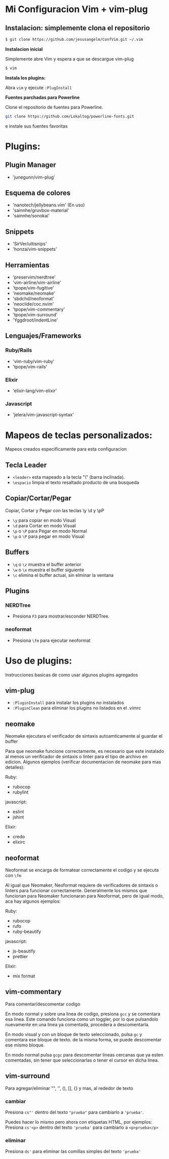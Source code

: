 # Mi Configuracion Vim + vim-plug

## Instalacion: simplemente clona el repositorio

```bash
$ git clone https://github.com/jesusangelm/ConfVim.git ~/.vim
```

**Instalacion inicial**

Simplemente abre Vim y espera a que se descargue vim-plug
```bash
$ vim
```

**Instala los plugins:**

Abra `vim` y ejecute `:PlugInstall`

**Fuentes parchadas para Powerline**

Clone el repositorio de fuentes para Powerline.
```bash
git clone https://github.com/Lokaltog/powerline-fonts.git
```
e instale sus fuentes favoritas

# Plugins:

## Plugin Manager
  * 'junegunn/vim-plug'

## Esquema de colores
  * 'nanotech/jellybeans.vim' (En uso)
  * 'sainnhe/gruvbox-material'
  * 'sainnhe/sonokai'

##  Snippets
  * 'SirVer/ultisnips'
  * 'honza/vim-snippets'

## Herramientas

  * 'preservim/nerdtree'
  * 'vim-airline/vim-airline'
  * 'tpope/vim-fugitive'
  * 'neomake/neomake'
  * 'sbdchd/neoformat'
  * 'neoclide/coc.nvim'
  * 'tpope/vim-commentary'
  * 'tpope/vim-surround'
  * 'Yggdroot/indentLine'

## Lenguajes/Frameworks

### Ruby/Rails
  * 'vim-ruby/vim-ruby'
  * 'tpope/vim-rails'

###  Elixir
  * 'elixir-lang/vim-elixir'

### Javascript
  * 'jelera/vim-javascript-syntax'

# Mapeos de teclas personalizados:
Mapeos creados especificamente para esta configuracion

## Tecla Leader
 * `<leader>` esta mapeado a la tecla "\\" (barra inclinada).
 * `\espacio` limpia el texto resaltado producto de una busqueda


## Copiar/Cortar/Pegar
Copiar, Cortar y Pegar con las teclas \y \d y \pP

  * `\y` para copiar en modo Visual
  * `\d` para Cortar en modo Visual
  * `\p` o `\P` para Pegar en modo Normal
  * `\p` o `\P` para pegar en modo Visual


## Buffers
  * `\q` o `\z` muestra el buffer anterior
  * `\w` o `\x` muestra el buffer siguiente
  * `\c` elimina el buffer actual, sin elminar  la ventana


## Plugins

### NERDTree
 * Presiona `F3` para mostrar/esconder NERDTree.

### neoformat
  * Presiona `\fm` para ejecutar neoformat


# Uso de plugins:
Instrucciones basicas de como usar algunos plugins agregados

## vim-plug
  * `:PluginInstall` para instalar los plugins no instalados
  * `:PluginClean` para eliminar los plugins no listados en el .vimrc

## neomake
Neomake ejecutara el verificador de sintaxis autoamticamente al guardar el buffer

Para que neomake funcione correctamente, es necesario que este instalado al menos
un verificador de sintaxis o linter para el tipo de archivo en edicion.
Algunos ejemplos (verificar documentacion de neomake para mas detalles):

Ruby:
  * rubocop
  * rubylint

javascript:
  * eslint
  * jshint

Elixir:
  * credo
  * elixirc


## neoformat
Neoformat se encarga de formatear correctamente el codigo y se ejecuta con `\fm`

Al igual que Neomaker, Neoformat requiere de verificadores de sintaxis o linters
para funcionar correctamente. Generalmente los mismos que funcionan para Neomaker
funcionaran para Neoformat, pero de igual modo, aca hay algunos ejemplos:

Ruby:
  * rubocop
  * rufo
  * ruby-beautify

javascript:
  * js-beautify
  * prettier

Elixir:
  * mix format

## vim-commentary
Para comentar/descomentar codigo

En modo normal y sobre una linea de codigo, presiona `gcc` y se comentara esa linea.
Este comando funciona como un toggler, por lo que pulsandolo nuevamente en una linea
ya comentada, procedera a descomentarla.

En modo visual y con un bloque de texto seleccionado, pulsa `gc` y comentara ese
bloque de texto. de la misma forma, se puede descomentar ese mismo bloque.

En modo normal pulsa `gcgc` para descomentar lineas cercanas que ya esten comentadas,
sin tener que seleccionarlas o tener el cursor en dicha linea.

## vim-surround
Para agregar/eliminar "", '', (), [], {} y mas, al rededor de texto

### cambiar
Presiona `cs"'` dentro del texto `"prueba"` para cambiarlo a `'prueba'`.

Puedes hacer lo mismo pero ahora con etiquetas HTML, por ejemplos:
Presiona `cs'<p>` dentro del texto `'prueba'` para cambiarlo a `<p>prueba</p>`

### eliminar
Presiona `ds'` para eliminar las comillas simples del texto `'prueba'`
